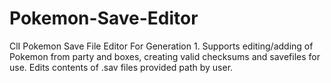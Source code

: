 # Pokemon-Save-Editor

ClI Pokemon Save File Editor For Generation 1. Supports editing/adding of Pokemon from party and boxes, creating valid checksums and savefiles for use. Edits contents of .sav files provided path by user. 
